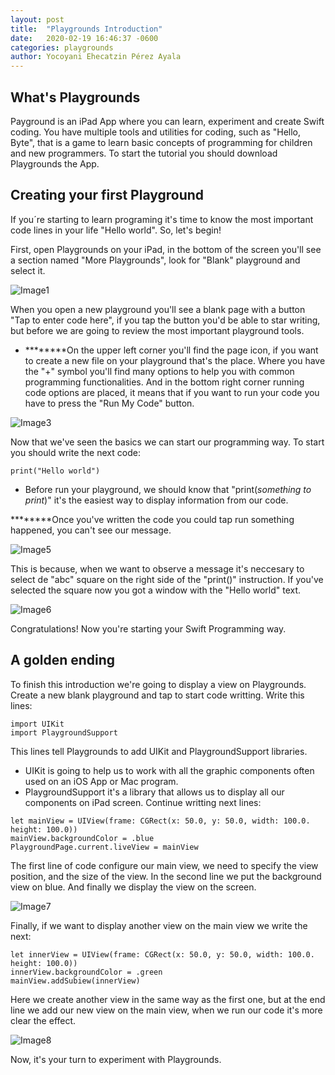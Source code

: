 ```yaml
---
layout: post
title:  "Playgrounds Introduction"
date:   2020-02-19 16:46:37 -0600
categories: playgrounds
author: Yocoyani Ehecatzin Pérez Ayala
---
```


## What's Playgrounds
Payground is an iPad App where you can learn, experiment and create Swift coding. You have multiple tools and utilities for coding, such as "Hello, Byte", that is a game to learn basic concepts of programming for children and new programmers. To start the tutorial you should download Playgrounds the App.

## Creating your first Playground
If you´re starting to learn programing it's time to know the most important code lines in your life "Hello world". So, let's begin! 

First, open Playgrounds on your iPad, in the bottom of the screen you'll see a section named "More Playgrounds", look for "Blank" playground and select it.

![Image1](https://i.imgur.com/BE55gfO.png)

When you open a new playground you'll see a blank page with a button "Tap to enter code here", if you tap the button you'd be able to star writing, but before we are going to review the most important playground tools.

*  ********On the upper left corner you'll find the page icon, if you want to create a new file on your playground that's the place. Where you have the "+" symbol you'll find many options to help you with common programming functionalities. And in the bottom right corner running code options are placed, it means that if you want to run your code you have to press the "Run My Code"  button. 

![Image3](https://i.imgur.com/er9IBb4.jpg)

Now that we've seen the basics we can start our programming way. To start you should write the next code:
 ```
print("Hello world")
 ```

* Before run your playground, we should know that "print(*something to print*)" it's the easiest way to display information from our code.

 ********Once you've written the code you could tap run something happened, you can't see our message. 

![Image5](https://i.imgur.com/XO92PRD.png)

This is because, when we want to observe a message it's neccesary to select de "abc" square on the right side of the "print()" instruction. If you've selected the square now you got a window with the "Hello world" text.

![Image6](https://i.imgur.com/5JOxoZT.png)

Congratulations! Now you're starting your Swift Programming way.

## A golden ending
To finish this introduction we're going to display a view on Playgrounds. Create a new blank playground and tap to start code writting. Write this lines:

```
import UIKit
import PlaygroundSupport
```

This lines tell Playgrounds to  add UIKit and PlaygroundSupport libraries.
* UIKit is going to help us to work with all the graphic components often used on an iOS App or Mac program.
* PlaygroundSupport it's a library that allows us to display all our components on iPad screen.
Continue writting next lines:

```
let mainView = UIView(frame: CGRect(x: 50.0, y: 50.0, width: 100.0. height: 100.0))
mainView.backgroundColor = .blue
PlaygroundPage.current.liveView = mainView
```
The first line of code configure our main view, we need to specify  the view position, and the size of the view. In the second line we put the background view on blue. And finally we display the view on the screen.

![Image7](https://i.imgur.com/WqRLKsw.png)

Finally, if we want to display another view on the main view we write the next:

 ```
let innerView = UIView(frame: CGRect(x: 50.0, y: 50.0, width: 100.0. height: 100.0))
innerView.backgroundColor = .green
mainView.addSubiew(innerView)
 ```
Here we create another view in the same way as the first one, but at the end line we add our new view on the main view, when we run our code it's more clear the effect.

![Image8](https://i.imgur.com/ptjRn90.png)

Now, it's your turn to experiment with Playgrounds.

 
